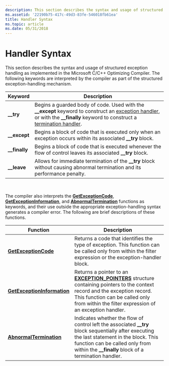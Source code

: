 ```yaml
---
description: This section describes the syntax and usage of structured exception handling as implemented in the Microsoft C/C++ Optimizing Compiler. The following keywords are interpreted by the compiler as part of the structured exception-handling mechanism.
ms.assetid: '22190b75-417c-49d3-83fe-546018fb61ea'
title: Handler Syntax
ms.topic: article
ms.date: 05/31/2018
---
```


# Handler Syntax

This section describes the syntax and usage of structured exception handling as implemented in the Microsoft C/C++ Optimizing Compiler. The following keywords are interpreted by the compiler as part of the structured exception-handling mechanism.



| Keyword         | Description                                                                                                                                                                                                                                      |
|-----------------|--------------------------------------------------------------------------------------------------------------------------------------------------------------------------------------------------------------------------------------------------|
| **\_\_try**     | Begins a guarded body of code. Used with the **\_\_except** keyword to construct an [exception handler](exception-handler-syntax.md), or with the **\_\_finally** keyword to construct a [termination handler](termination-handler-syntax.md). |
| **\_\_except**  | Begins a block of code that is executed only when an exception occurs within its associated **\_\_try** block.                                                                                                                                   |
| **\_\_finally** | Begins a block of code that is executed whenever the flow of control leaves its associated **\_\_try** block.                                                                                                                                    |
| **\_\_leave**   | Allows for immediate termination of the **\_\_try** block without causing abnormal termination and its performance penalty.                                                                                                                      |



 

The compiler also interprets the [**GetExceptionCode**](getexceptioncode.md), [**GetExceptionInformation**](getexceptioninformation.md), and [**AbnormalTermination**](abnormaltermination.md) functions as keywords, and their use outside the appropriate exception-handling syntax generates a compiler error. The following are brief descriptions of these functions.



| Function                                                   | Description                                                                                                                                                                                                                                             |
|------------------------------------------------------------|---------------------------------------------------------------------------------------------------------------------------------------------------------------------------------------------------------------------------------------------------------|
| [**GetExceptionCode**](getexceptioncode.md)               | Returns a code that identifies the type of exception. This function can be called only from within the filter expression or the exception-handler block.                                                                                                |
| [**GetExceptionInformation**](getexceptioninformation.md) | Returns a pointer to an [**EXCEPTION\_POINTERS**](/windows/desktop/api/WinNT/ns-winnt-exception_pointers) structure containing pointers to the context record and the exception record. This function can be called only from within the filter expression of an exception handler. |
| [**AbnormalTermination**](abnormaltermination.md)         | Indicates whether the flow of control left the associated **\_\_try** block sequentially after executing the last statement in the block. This function can be called only from within the **\_\_finally** block of a termination handler.              |



 

 

 



